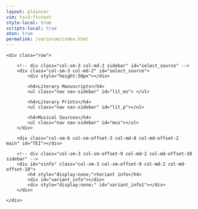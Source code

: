 ```yaml
---
layout: plainvar
vim: ts=3:ft=text
style-local: true
scripts-local: true
aton: true
permalink: /variorum/index.html
---
```


<div class="container-fluid">


	<div class="row">

		<!-- div class="col-sm-3 col-md-2 sidebar" id="select_source" -->
		<div class="col-sm-3 col-md-2" id="select_source">
			<div style="height:50px"></div>

			<h4>Literary Manuscripts</h4>
			<ul class="nav nav-sidebar" id="lit_ms"> </ul>

			<h4>Literary Prints</h4>
			<ul class="nav nav-sidebar" id="lit_p"></ul>

			<h4>Musical Sources</h4>
			<ul class="nav nav-sidebar" id="mus"></ul>
		</div>

		<div class="col-sm-6 col-sm-offset-3 col-md-8 col-md-offset-2 main" id="TEI"></div>

		<!-- div class="col-sm-3 col-sm-offset-9 col-md-2 col-md-offset-10 sidebar" -->
		<div id="vinfo" class="col-sm-3 col-sm-offset-9 col-md-2 col-md-offset-10">
			<h4 style="display:none;">Variant info</h4>
			<div id="variant_info"></div>
			<div style="display:none;" id="variant_info1"></div>
		</div>

	</div>
</div>


<script>


function adjustVariants() {
	var active = document.querySelector("tei-seg.variant.active");

	if (VARIANTID) {
		READINGS[VARIANTID] = {};
	}
	var cleanactive = "";
	if (active) {
		active = active.textContent;
		cleanactive = cleanText(active);
	} else {
		active = null;
		cleanactive = null;
	}

	var newroot = document.querySelector("#variant_info");
	var root = document.querySelector("div#variant_info1");
	if (!root) {
		console.log("NO VARIANT INFO");
		if (newroot) {
			newroot.innerHTML = "";
		} 
		return;
	}
	var divs = root.querySelectorAll("div");
	if (divs.length == 0) {
		console.log("DID NOT FIND ANY DIFFs in DIV");
		if (newroot) {
			newroot.innerHTML = "";
		} 
		return;
	}
	// console.log("DIVS", divs);
	var data = [];
	var ps;
	var i;
	var j;
	var sources;
	var rawtext;
	var pieces;
	for (i=0; i<divs.length; i++) {
		data[i] = {};
		ps = divs[i].querySelectorAll("p.variant_text");
		if (ps.length == 0) {
			continue;
		}
		data[i].variant_text = [];
		var value = ps[0].textContent;
		// Remove punctuation at the end of the string
		value = value.replace(/[:;,.?!]\s*$/, "");
		rawtext = value;
		data[i].variant_text.push(value);
		data[i].compare_text = cleanText(value);
		ps = divs[i].querySelector("p");
		if (!ps) {
			continue;
		}
		data[i].sources = extractSourceList(ps.innerHTML);
		if (VARIANTID) {
			var vinfo = READINGS[VARIANTID];
			if (vinfo) {
				for (j=0; j<data[i].sources.length; j++) {
					vinfo[data[i].sources[j]] = rawtext;
				}
			}
		}
	}
	data = mergeSimilarVariants(data);
	content = createContent(data, cleanactive, active);
	newroot = document.querySelector("#variant_info");
	if (newroot) {
		// console.log("UPDATING OUTPUT");
		newroot.innerHTML = content;
	} else {
		console.log("CANNOT FIND #variant_info");
	}
	// console.log("OUTPUT data = ", data);
}



//////////////////////////////
//
// addVariant --
//

function addVariant(list1, list2) {
	var found;
	var i;
	var j;
	var output = [];
	for (i=0; i<list1.length; i++) {
		output.push(list1[i]);
	}

	for (i=0; i<list2.length; i++) {
		found = 0;
		for (j=0; j<list1.length; j++) {
			if (list1[j] === list2[i]) {
				found = 1;
				break;
			}
		}
		if (!found) {
			output.push(list2[i]);
		}
	}
	output = output.sort(function(a, b) { 
		return a.toLowerCase().localeCompare(b.toLowerCase(),  'en')});
	return output;
}



//////////////////////////////
//
// extractSourceList --
//

function extractSourceList(text) {
	//	pieces = text.split(/\s*,\s*/);
	var matches = text.match(/(?<=\/source\/)([^"]+)(?=">)/g);
	if (!matches) {
		return [];
	}
	var output = matches;
	return output;
}



//////////////////////////////
//
// putConcordancesFirst --
//

function putConcordancesFirst(a, b) {
	var testingA = a.compare_text;
	var testingB = b.compare_text;
	if (testingA === CLEANACTIVE) {
		// force concordance to top of list
		return -1;
	}
	if (testingB === CLEANACTIVE) {
		// force concordance to top of list
		return +1;
	}
	// otherwise sort by manuscript/print/setting:
	return compareSources(a.sources[0], b.sources[0]);
}



//////////////////////////////
//
// createContent --
//

var CLEANACTIVE;

function createContent(data, cleanactive, rawactive) {
	CLEANACTIVE = cleanactive;
	var output = "";
	var newdata = data.sort(putConcordancesFirst);

	var start = 0;
	output += "<h1>Concordances</h1>";
	if (newdata[start].compare_text == cleanactive) {
		output += createEntryText(newdata[0], cleanactive, rawactive);
		start++;
	} else {
		output += "<h2>None</h2>";
		output += "<hr/>";
	}

	output += "<h1>Variants</h1> ";

	if (start == newdata.length) {
		output += "<h2>None</h2>";
	} else {
		for (var i=start; i<newdata.length; i++) {
			output += createEntryText(newdata[i], cleanactive, rawactive);
		}
	}
	return output;
}




//////////////////////////////
//
// createEntryText --
//

function createEntryText(entry, cleanactive, rawactive) {
	var output = "";
	output += "<div>";
	output += "<p>";
	output += createSourceList(entry.sources);
	output += "</p>";
	output += "<p class='variant_text'>";
	output += createVariantText(entry.variant_text, cleanactive, rawactive);
	output += "</p>";
	output += "<hr/>";
	output += "</div>";
	return output;
}



//////////////////////////////
//
// createSourceList --
//


function createSourceList(list) {
	var newlist = sortSourceList(list);
	var clist = compactList(newlist);
	var output = "";
	for (var i=0; i<clist.length; i++) {
		output += clist[i];
		if (i < clist.length - 1) {
			output += ", ";
		}
	}
	return output;
}



//////////////////////////////
//
// compactList --
//

function compactList(list) {
	var output = [];
	var matches;
	var entry;
	var testp;;
	var name;
	var abbr;
	var rawtext;
	var id;
	var nabbr;
	var popup;
	var info;
	var voice;
	var previous = "";
	for (var i=0; i<list.length; i++) {
		matches = list[i].match(/^(T[a-z][a-z]\d+[a-z]+)-(.*)/)

		if (matches) {
			voice = matches[2];
			id = list[i].replace(/-.*/, "");
			var vid = id + "-" + voice;
			// A musical setting source;
			testp = matches[1];
			name = matches[2];
			matches = name.match(/^([A-Z])/);
			if (matches) {
				abbr = matches[1];
			} else {
				abbr = "X";
			}
			matches = name.match(/_(.*)/);
			if (matches) {
				nabbr = matches[1];
			} else {
				nabbr = "";
			}
			popup = null;
			info = SETTINGS[id];
			if (info) {
				popup = info.CATALOGNUM + ": ";
				popup += info.COMPOSER;
				if (info.NORMPUBSHORT) {
					popup += "; " + info.NORMPUBSHORT;
				}
				if (info.PRINCEPSLOC) {
					popup += ": " + info.PRINCEPSLOC;
				}
				if (info.PRINCEPSYEAR) {
					popup += ", " + info.PRINCEPSYEAR;
				}
				if (info.PRINCEPSRISM) {
					popup += " (RISM " + info.PRINCEPSRISM + ")";
				}

				if (VARIANTID) {
					var vinfo = READINGS[VARIANTID];
					if (vinfo) {
						rawtext = vinfo[list[i]]
						if (rawtext) {
							rawtext = rawtext.replace(/["]/g, "");
							popup += '. Variant text: ' + rawtext;
						}
					}
				}

			}
			if (testp === previous) {
				entry = output[output.length-1];
				entry += '<a';
				if (popup) {
					entry += ' title="' + popup + '"';
				}
				entry += ' href="#/source/' + vid + '">';
				entry += abbr;
				if (nabbr) {
					entry += "<sub>" + nabbr + "</sub>";
				}
				entry += "</a>";
				output[output.length-1] = entry;
			} else {
				entry = testp + ":";
				entry += '<a';
				if (popup) {
					entry += ' title="' + popup + '"';
				}
				entry += ' href="#/source/' + vid + '">';
				entry += abbr;
				if (nabbr) {
					entry += "<sub>" + nabbr + "</sub>";
				}
				entry += "</a>";
				output.push(entry);
			}
			previous = testp;
		} else {
			// Either a manuscript or a print source
			popup = null;
			info = MANUSCRIPTS[list[i]];
			if (info) {
				popup = list[i] + ": " + info.SIGLUM + ", " + info.LOCATION;
				if (info.DATING) {
					popup += ", " + info.DATING;
				}
				if (info.DESCRIPTION) {
					popup += ", " + info.DESCRIPTION;
				}
				popup = popup.replace(/"/g, "");
				popup = popup.replace(/<.*?>/g, "");
			}
			if (!info) {
				info = PRINTS[list[i]];
				if (info) {
					popup = list[i] + ": " + info.PRINTTITLE;
					if (info.PUBLISHER) {
						popup += ", " + info.PUBLISHER;
					}
					if (info.PUBLOCATION) {
						popup += ", " + info.PUBLOCATION;
					}
					if (info.PUBYEAR) {
						popup += ", " + info.PUBYEAR;
					}
					popup = popup.replace(/"/g, "");
					popup = popup.replace(/<.*?>/g, "");
				}
			}

			if (popup) {
				if (VARIANTID) {
					var vinfo = READINGS[VARIANTID];
					if (vinfo) {
						rawtext = vinfo[list[i]]
						if (rawtext) {
							rawtext = rawtext.replace(/["]/g, "");
							popup += '. Variant text: ' + rawtext;
						}
					}
				}
			}

			entry = "<a ";
			if (popup) {
				entry += "title=\"" + popup + "\"";
			}
			entry += " href='#/source/" + list[i] + "'>" + list[i] + "</a>";
			output.push(entry);
		}
	}

	return output;
}



//////////////////////////////
//
// sortSourceList --
//

function sortSourceList(list) {
	return list.sort(function(a, b) { return compareSources(a, b); });
}


//////////////////////////////
//
// compareSources --
//

function compareSources(a, b) {
		var atype = 0;
		var btype = 0;

		if (a.match(/^S\d+$/)) {
			atype = 2;
		} else if (a.match(/^T[a-z]{2}\d+/)) {
			atype = 3;
		} else {
			atype = 1;
		}

		if (b.match(/^S\d+$/)) {
			btype = 2;
		} else if (b.match(/^T[a-z]{2}\d+/)) {
			btype = 3;
		} else {
			btype = 1;
		}

		if (atype > btype) {
			return +1;
		} else if (atype < btype) {
			return -1;
		}

		var matchesA = a.match(/^(T[a-z][a-z]\d+[a-z]+)-(.*)/);
		var matchesB = b.match(/^(T[a-z][a-z]\d+[a-z]+)-(.*)/);
		if (matchesA && matchesB) {
			var idA = matchesA[1];
			var idB = matchesB[1];
			if (idA > idB) {
				return 1;
			} else if (idA < idB) {
				return -1;
			}
			// the IDs are the same so sort by instrument;
			var nameA = matchesA[1];
			var nameB = matchesB[1];
			var testA = 0;
			var testB = 0;

			if      (nameA.match(/Cant/i))    { testA = 1; }
			else if (nameA.match(/Alt/i))     { testA = 2; }
			else if (nameA.match(/Tenor/i))   { testA = 3; }
			else if (nameA.match(/Bass/i))    { testA = 4; }
			else if (nameA.match(/Quint/i))   { testA = 5; }
			else if (nameA.match(/Sest/i))    { testA = 6; }
			else if (nameA.match(/Sept/i))    { testA = 7; }
			else if (nameA.match(/Ott/i))     { testA = 8; }
			else if (nameA.match(/Non/i))     { testA = 9; }
			else if (nameA.match(/^Deci/i))   { testA = 10; }
			matchesA = nameA.match(/_(\d)/);
			if (matchesA) {
				testA += parseInt(matchesA[1])/10.0;
			}
			// 11 and 12 also in one case

			if      (nameB.match(/Cant/i))    { testB = 1; }
			else if (nameB.match(/Alt/i))     { testB = 2; }
			else if (nameB.match(/Tenor/i))   { testB = 3; }
			else if (nameB.match(/Bass/i))    { testB = 4; }
			else if (nameB.match(/Quint/i))   { testB = 5; }
			else if (nameB.match(/Sest/i))    { testB = 6; }
			else if (nameB.match(/Sept/i))    { testB = 7; }
			else if (nameB.match(/Ott/i))     { testB = 8; }
			else if (nameB.match(/Non/i))     { testB = 9; }
			else if (nameB.match(/^Deci/i))   { testB = 10; }
			matchesB = nameB.match(/_(\d)/);
			if (matchesB) {
				testB += parseInt(matchesB[1])/10.0;
			}
			// 11 and 12 also in one case

			if (testA > testB) { return 1; }
			if (testA < testB) { return -1; }
			return 0;
		}

		var pmatchA = a.match(/^S(\d+)/);
		var pmatchB = a.match(/^S(\d+)/);
		if (pmatchA && pmatchB) {
			var valueA = parseInt(pmatchA[1]);
			var valueB = parseInt(pmatchB[1]);
			if (valueA < valueB) {
				return -1;
			} else if (valueA < valueB) {
				return +1;
			} else {
				return 0;
			}
		}

		return a.localeCompare(b);
	}




//////////////////////////////
//
// getPopupTitleForRawVariant -- returns a title that is a list of the
//    sources that use that exact variant spelling/punctuation.
//

function getPopupTitleForRawVariant(vinfo, matchtext) {
	if (!vinfo) {
		return "";
	}
	var title = "";
	var list = [];
	var keys = Object.keys(vinfo);
	for (var j=0; j<keys.length; j++) {
		if (vinfo[keys[j]] === matchtext) {
			list.push(keys[j]);
		}
	}
	var pid;
	var id;
	var voice;
	var value;
	var matches;
	var pmatches;
	if (list.length > 0) {
		for (j=0; j<list.length; j++) {
			value = list[j];
			matches = value.match(/^(T[a-z][a-z]\d+[a-z]+)-([A-Z].*)/);
			if (matches) {
				// a musical setting.
				id = matches[1];
				voice = matches[2];
				voice = voice.replace(/[a-z_]+/g, "");

				// check if the previous entry is the same setting and
				// contract if so.
				pmatches = null;
				if (j > 0) {
					pmatches = list[j-1].match(/^(T[a-z][a-z]\d+[a-z]+)-(.*)/);
				}
				if (pmatches) {
					pid = pmatches[1];
					if (pid === id) {
						// contract with last entry
						title = title.replace(/,\s*$/, "");
						title += voice;
					} else {
						// new entry for setting
						title += id + "-" + voice;
					}
				} else {
					// new entry for setting
					title += id + "-" + voice;
				}
			} else {
				// a manuscript or a print, so no contracting of the ids:
				title += list[j];
			}
			if (j < list.length - 1) {
				title += ", ";
			}
		}
	}
	return title;
}



//////////////////////////////
//
// createVariantText --
//

function createVariantText(list, cleanactive, rawactive) {
	var output = "";
	var testing;
	var best = "";
	var i;
	var vinfo;
	if (VARIANTID) {
		vinfo = READINGS[VARIANTID];
	}

	// display exact match:
	for (i=0; i<list.length; i++) {
		if (list[i] === rawactive) {
			title = getPopupTitleForRawVariant(vinfo, list[i]);
			output += "<span";
			if (title) {	
				output += " title='" + title + "'";
			}
			output += " class='variant active'>";
			output += list[i];
			output += "</span>";
			output += "<br/>";
		}
	}

	// display non-exact matches:
	for (i=0; i<list.length; i++) {
		if (list[i] === rawactive) {
			continue;
		}
		testing = cleanText(list[i]);
		output += "<span style='cursor:pointer;'";
		title = getPopupTitleForRawVariant(vinfo, list[i]);
		if (title) {	
			output += " title='" + title + "'";
		}
		if (testing === cleanactive) {
			// output += " class='variant active'>";
			output += ">";
		} else {
			output += ">";
		}
		output += list[i];
		output += "</span>";
		if (i < list.length - 1) {
			output += "<br/>";
		}
	}

	return output;
}


var observer = new MutationObserver(adjustVariants);
var node = document.querySelector("div#variant_info1");
if (node) {
	console.log("OBSERVING NODE", node);
	observer.observe(node, { childList: true, subtree: true })
} else {
	console.log("NODE IS ", node);
}



//////////////////////////////
//
// mergeSimilarVariants --
//

function mergeSimilarVariants(data) {
	var entries = {};
	var i;
	var j;
	var id;

	for (i=0; i<data.length; i++) {
		id = data[i].compare_text;
		if (!entries[id]) {
			entries[id] = data[i];
			continue;
		}
		// console.log("MERGING", data[i].variant_text[0], "WITH", id);
		entries[id] = mergeEntries(entries[id], data[i]);
	}

	var keys = Object.keys(entries);
	var output = [];
	for (i=0; i<keys.length; i++) {
		output[i] = entries[keys[i]];
	}

	// Run through the output again to deal with apostrophes:
	var pati;
	var patj;
	var rei;
	var rej;
	var leni;
	var lenj;
	var mergedjs = {};
	for (i=0; i<output.length; i++) {
		if (mergedjs[i]) {
			// console.log("ALREADY MERGED, so ignore", i);
			continue;
		}
		for (j=i+1; j<output.length; j++) {
			if (mergedjs[j]) {
				// console.log("ALREADY MERGED, so ignore", j);
				continue;
			}
			pati = output[i].compare_text;
			patj = output[j].compare_text;
			leni = pati.length;
			lenj = patj.length;
			// limit any contraction from apostrophes to 10 characters max:
			if (Math.abs(leni - lenj) < 10) {
				rei = new RegExp('^' + pati + '$');
				rej = new RegExp('^' + patj + '$');
				if (rei.test(patj) || rej.test(pati)) {
					// console.log("STRINGS MATCH:", pati, "AND", patj);
					output[i] = mergeEntries(output[i], output[j]);
					mergedjs[j] = 1;
					output[j] = null;
				}
			}
		}
	}

	// remove nulls from apostrophe cleaned list:
	var newoutput = [];
	for (i=0; i<output.length; i++) {
		if (!output[i]) {
			continue;
		}
		newoutput.push(output[i]);
	}
	return newoutput;
}



//////////////////////////////
//
// mergeEntries --
//

function mergeEntries(obj1, obj2) {
	// obj1.variant_text = obj1.variant_text.concat(obj2.variant_text);
	obj1.variant_text = addVariant(obj1.variant_text, obj2.variant_text);
	obj1.sources = obj1.sources.concat(obj2.sources);
	return obj1;
}



//////////////////////////////
//
// cleanText -- Remove punctuation
//

function cleanText(text) {
	text = text.toLowerCase();

	// remove accents
	text = text.replace(/é/g, "e");
	text = text.replace(/è/g, "e");
	text = text.replace(/ó/g, "o");
	text = text.replace(/ò/g, "o");
	text = text.replace(/í/g, "i");
	text = text.replace(/ì/g, "i");
	text = text.replace(/ú/g, "u");
	text = text.replace(/ù/g, "u");
	text = text.replace(/á/g, "a");
	text = text.replace(/à/g, "a");

	// replace spelling variants
	text = text.replace(/ & /g, " e ");   // &  => e
	text = text.replace(/\bet\b/g, "e");  // et => e
	text = text.replace(/\bhai\b/g, "ahi");
	text = text.replace(/\bh?aime\b/g, "ahime");
	text = text.replace(/\banc'?h?ora?/g, "ancora");
	text = text.replace(/\bapria\b/g, "apriva");
	text = text.replace(/\bardiva\b/g, "ardia");
	text = text.replace(/\bbeltade\b/g, "beltate");
	text = text.replace(/\bben ch'?e\b/g, "benche");
	text = text.replace(/\bch'\b/g, "che ");
	text = text.replace(/\bciel'?\b/g, "cielo ");
	text = text.replace(/\bcu?or'?e?\b/g, "cuore");
	text = text.replace(/\bin ?vano?\b/g, "invano");
	text = text.replace(/\bfra\b/g, "tra");
	text = text.replace(/\btruova\b/g, "trova");
	text = text.replace(/\bdifendia\b/g, "difenda");
	text = text.replace(/\bei\b/g, "egli");
	text = text.replace(/\bsia\b/g, "fia");
	text = text.replace(/\boltra\b/g, "oltre");
	text = text.replace(/\bonesta\b/g, "honesta");
	text = text.replace(/\bonesto\b/g, "honesto");
	text = text.replace(/\bore\b/g, "hore");
	text = text.replace(/\bod'arte\b/g, "od arte");
	text = text.replace(/\borecchi\b/g, "orecchie");
	text = text.replace(/\bgia\s+mai\b/g, "giamai");
	text = text.replace(/\borecchi\b/g, "orecchie");
	text = text.replace(/\bh?ora?'?\b/g, "ora");
	text = text.replace(/\bfacell'e\b/g, "facelle e");
	text = text.replace(/\bfacelli\b/g, "facelle");
	text = text.replace(/\bfu?oco?'?\b/g, "fuoco");
	//text = text.replace(/\bgl'\b/g, "il");
	// text = text.replace(/\ble\b/g, "il");
	text = text.replace(/\bsguardo\b/g, "guardo");
	text = text.replace(/\boh?ime\b/g, "hoime");
	text = text.replace(/\bfue?'?\s/g, "fu ");
	text = text.replace(/\bnell?e?'?\b/g, "ne le ");
	text = text.replace(/\bnell?a?'?\b/g, "ne la ");
	text = text.replace(/\bne l'?\b/g, "ne la ");  // could be "ne lo"
	text = text.replace(/\bl\b/g, "il");
	text = text.replace(/\bn\b/g, "in");
	text = text.replace(/\bl'\s\b/g, "la "); // could be "lo" as well.
	text = text.replace(/\bman'?\s/g, "mano ");
	text = text.replace(/\bm'\b/g, "mi ");
	text = text.replace(/\bn'\b/g, "ne ");
	text = text.replace(/\bprend'\b/g, "prenda ");
	text = text.replace(/\bpoi che\b/g, "poiche");
	text = text.replace(/\bper che\b/g, "perche");
	text = text.replace(/\bstrai\b/g, "strali");
	text = text.replace(/\bvedeva\b/g, "vedea");
	text = text.replace(/\bvagho\b/g, "vago");
	text = text.replace(/\bvagha\b/g, "vaga");
	text = text.replace(/\bsu?ono?'?\b/g, "suono ");
	text = text.replace(/\btal'?h?ora?\b/g, "talora ");
	text = text.replace(/\bsu?oli?'?\b/g, "suoli ");
	text = text.replace(/\bsol'?\b/g, "sole ");
	text = text.replace(/\bson'?\b/g, "sono ");
	text = text.replace(/\bsen'?\b/g, "seno ");
	text = text.replace(/\bper l'\b/g, "per lo");  // could be "per la"
	text = text.replace(/\bond'?\b/g, "onde ");
	text = text.replace(/\bh?ora?'?\b/g, "ora ");
	text = text.replace(/\bh?umile?'?\b/g, "humile "); // coule be "humile"
	text = text.replace(/che[’']n/g, "che in");
	text = text.replace(/ch[’']in/g, "che in");

	// newer set:
	text = text.replace(/\bhumili\b, "umili");
	text = text.replace(/\bi\b, "io");
	text = text.replace(/\bei\b, "egli");
	text = text.replace(/\btrahean\b, "traean");
	text = text.replace(/\bardor\b, "ardore");
	text = text.replace(/\brecar\b, "recare");
	text = text.replace(/\ball?h?ora?\b, "allora");
	text = text.replace(/\bfuoco\b, "foco");
	text = text.replace(/\bapria\b, "apriva");
	text = text.replace(/\bfue\b, "fue");
	text = text.replace(/\bsoli\b, "suoli");
	text = text.replace(/\bin fra\b, "infra");
	text = text.replace(/\bin tra\b, "intra");


/*  Other spelling equivalents to think about:
	face o	fac'o	fac',o
	forza od	forz'od	forza o d'	forz'o d'	forz'od
	fossi	fussi	foss'	fuss'
	humili	umili	humil	umil	humil'	umil'
	ne gli	negli	ne gl'	negl'
	ne lo	nello	nel	nell'	ne l'	ne 'l
	nei	ne i	ne'
	non lo	no 'l
	sulla	su la	sull'	su l'
	sullo	su lo	sull'	su l'	su 'l

	// martire	martir
	//X martiri	martir
	// di	d'
	// dei	de i	de'
	// ai	a i	a'
	// bella	bell'
	// bello	bel	bell'
	// de	de'
	// de la	della	dell'	de l'
	// de lo	dello	del	dell'	de l'	de 'l

	/ desire	desir
	//X desiri	desir
	// tanto e	tant'e
	//X tanti e	tant'e
*/

	// Escape emmendation marks
	text = text.replace(/\^/, "%", "g");

	text = text.replace(/[^%A-Z'’a-z<>]/g, " ");
	text = text.replace(/\s+/g, " ");
	text = text.replace(/^\s+/, "");
	text = text.replace(/\s+$/, "");

	text = text.replace(/[^\w\s'’]|(.)(?=\1)/gi, "");

	// deal with apostrophes:
	text = text.replace(/\s*['’]\s*/, "[^%]*", "g");

	return text;
}


//////////////////////////////
//
// DOMContentLoaded event listener -- Prepare MANUSCRIPT database for popups.
//

document.addEventListener("DOMContentLoaded", function() {
	var i;
	var request = new XMLHttpRequest();
	request.open("GET", "/data/indexes/rime-manuscripts.aton");
	request.send();
	request.onload = function() {
		var aton = new ATON;
		var data = aton.parse(this.responseText).MANUSCRIPT;
		for (i=0; i<data.length; i++) {
			var id = data[i].SMSIGLUM;
			id = id.replace(/<.*?>/g, "");
			MANUSCRIPTS[id] = data[i];
		}
		// console.log("MANUSCRIPTS", MANUSCRIPTS);
	};
});

document.addEventListener("DOMContentLoaded", function() {
	var i;
	var request = new XMLHttpRequest();
	request.open("GET", "/data/indexes/gerusalemme-manuscripts.aton");
	request.send();
	request.onload = function() {
		var aton = new ATON;
		var data = aton.parse(this.responseText).MANUSCRIPT;
		for (i=0; i<data.length; i++) {
			var id = data[i].SMSIGLUM;
			id = id.replace(/<.*?>/g, "");
			MANUSCRIPTS[id] = data[i];
		}
		// console.log("MANUSCRIPTS", MANUSCRIPTS);
	};
});

document.addEventListener("DOMContentLoaded", function() {
	var i;
	var request = new XMLHttpRequest();
	request.open("GET", "/data/indexes/aminta-manuscripts.aton");
	request.send();
	request.onload = function() {
		var aton = new ATON;
		var data = aton.parse(this.responseText).MANUSCRIPT;
		for (i=0; i<data.length; i++) {
			var id = data[i].SMSIGLUM;
			id = id.replace(/<.*?>/g, "");
			MANUSCRIPTS[id] = data[i];
		}
		// console.log("MANUSCRIPTS", MANUSCRIPTS);
	};
});


document.addEventListener("DOMContentLoaded", function() {
	var i;
	var request = new XMLHttpRequest();
	request.open("GET", "/data/indexes/other-manuscripts.aton");
	request.send();
	request.onload = function() {
		var aton = new ATON;
		var data = aton.parse(this.responseText).MANUSCRIPT;
		for (i=0; i<data.length; i++) {
			var id = data[i].SMSIGLUM;
			id = id.replace(/<.*?>/g, "");
			MANUSCRIPTS[id] = data[i];
		}
		// console.log("MANUSCRIPTS", MANUSCRIPTS);
	};
});


//////////////////////////////
//
// DOMContentLoaded event listener -- Prepare PRINTS database for popups.
//

document.addEventListener("DOMContentLoaded", function() {
	var i;
	var request = new XMLHttpRequest();
	request.open("GET", "/data/indexes/rime-prints.aton");
	request.send();
	request.onload = function() {
		var aton = new ATON;
		var data = aton.parse(this.responseText).PRINT;
		for (i=0; i<data.length; i++) {
			var id = "S" + data[i].SPRINTNUM;
			id = id.replace(/<.*?>/g, "");
			PRINTS[id] = data[i];
		}
		// console.log("PRINTS", PRINTS);
	};
});

document.addEventListener("DOMContentLoaded", function() {
	var i;
	var request = new XMLHttpRequest();
	request.open("GET", "/data/indexes/gerusalemme-prints.aton");
	request.send();
	request.onload = function() {
		var aton = new ATON;
		var data = aton.parse(this.responseText).PRINT;
		for (i=0; i<data.length; i++) {
			var id = data[i].SPRINTNUM;
			if (id.charAt(0).match(/\d/)) {
				id = "S" + data[i].SPRINTNUM;
			}
			id = id.replace(/<.*?>/g, "");
			PRINTS[id] = data[i];
		}
		// console.log("PRINTS", PRINTS);
	};
});

document.addEventListener("DOMContentLoaded", function() {
	var i;
	var request = new XMLHttpRequest();
	request.open("GET", "/data/indexes/aminta-prints.aton");
	request.send();
	request.onload = function() {
		var aton = new ATON;
		var data = aton.parse(this.responseText).PRINT;
		for (i=0; i<data.length; i++) {
			var id = data[i].SPRINTNUM;
			if (id.charAt(0).match(/\d/)) {
				id = "S" + data[i].SPRINTNUM;
			}
			id = id.replace(/<.*?>/g, "");
			PRINTS[id] = data[i];
		}
		// console.log("PRINTS", PRINTS);
	};
});

document.addEventListener("DOMContentLoaded", function() {
	var i;
	var request = new XMLHttpRequest();
	request.open("GET", "/data/indexes/other-prints.aton");
	request.send();
	request.onload = function() {
		var aton = new ATON;
		var data = aton.parse(this.responseText).PRINT;
		for (i=0; i<data.length; i++) {
			var id = data[i].SPRINTNUM;
			if (id.charAt(0).match(/\d/)) {
				id = "S" + data[i].SPRINTNUM;
			}
			id = id.replace(/<.*?>/g, "");
			PRINTS[id] = data[i];
		}
		// console.log("PRINTS", PRINTS);
	};
});



//////////////////////////////
//
// DOMContentLoaded event listener -- Prepare Rime settings database for popups.
//


document.addEventListener("DOMContentLoaded", function() {
	var i;
	var request = new XMLHttpRequest();
	request.open("GET", "/data/indexes/rime-settings.aton");
	request.send();
	request.onload = function() {
		var aton = new ATON;
		var data = aton.parse(this.responseText).SETTING;
		console.log("DATA", data);
		for (i=0; i<data.length; i++) {
			var id = data[i].CATALOGNUM;
			SETTINGS[id] = data[i];
		}
		// console.log("SETTINGS", SETTINGS);
	};
});



//////////////////////////////
//
// DOMContentLoaded event listener -- Prepare Gerusalemme settings database for popups.
//

document.addEventListener("DOMContentLoaded", function() {
	var i;
	var request = new XMLHttpRequest();
	request.open("GET", "/data/indexes/gerusalemme-settings.aton");
	request.send();
	request.onload = function() {
		var aton = new ATON;
		var data = aton.parse(this.responseText).SETTING;
		// console.log("DATA", data);
		for (i=0; i<data.length; i++) {
			var id = data[i].CATALOGNUM;
			SETTINGS[id] = data[i];
		}
		// console.log("SETTINGS", SETTINGS);
	};
});



//////////////////////////////
//
// DOMContentLoaded event listener -- Prepare Aminta settings database for popups.
//

document.addEventListener("DOMContentLoaded", function() {
	var i;
	var request = new XMLHttpRequest();
	request.open("GET", "/data/indexes/aminta-settings.aton");
	request.send();
	request.onload = function() {
		var aton = new ATON;
		var data = aton.parse(this.responseText).SETTING;
		console.log("AMINTA DATA", data);
		for (i=0; i<data.length; i++) {
			var id = data[i].CATALOGNUM;
			SETTINGS[id] = data[i];
		}
		// console.log("SETTINGS", SETTINGS);
	};
});



//////////////////////////////
//
// DOMContentLoaded event listener -- Prepare Other settings database for popups.
//

document.addEventListener("DOMContentLoaded", function() {
	var i;
	var request = new XMLHttpRequest();
	request.open("GET", "/data/indexes/other-settings.aton");
	request.send();
	request.onload = function() {
		var aton = new ATON;
		var data = aton.parse(this.responseText)
		// console.log("OTHER DATA", data).SETTING;
		for (i=0; i<data.length; i++) {
			var id = data[i].CATALOGNUM;
			SETTINGS[id] = data[i];
		}
		// console.log("SETTINGS", SETTINGS);
	};
});



var poemobserver = new MutationObserver(selectFirstVariant);
var TEI = null;

document.addEventListener("DOMContentLoaded", function() {
	TEI = document.querySelector("#TEI");
	console.log("TEI =================== ", TEI);
	poemobserver.observe(TEI, { childList: true, subtree: true })
	TEI.addEventListener("click", clickingOnVariant);
});

function clickingOnVariant(event) {
	// console.log("++++++++++ CLICK EVENT", event);
	// console.log("TARGET", event.target);
	// this is no longer used because the click event
	// is processed in the variorum.js file now.
}


var VARIANTID = null;

function selectFirstVariant() {
	var lines = TEI.querySelectorAll("tei-l");
	var segs;
	var seg;
	var i;
	var xmlid;
	var j;
	if (VARIANTID) {
		for (i=0; i<lines.length; i++) {
			var segs = lines[i].querySelectorAll("tei-seg.variant");
			for (j=0; j<segs.length; j++) {
				xmlid = segs[j].getAttribute("xml:id");
				if (xmlid === VARIANTID) {
					segs[j].click();
					return;
				}
			}
		}
	} else {
		for (i=0; i<lines.length; i++) {
			seg = lines[i].querySelector("tei-seg.variant");
			if (!seg) {
				continue;
			}
			VARIANTID = seg.getAttribute("xml:id");
			seg.click();
			return;
		}
	}

}


</script>


